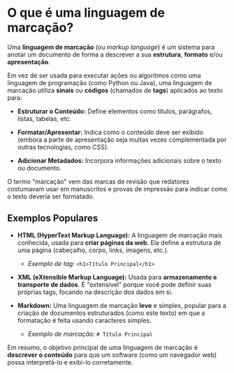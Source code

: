 # O que é uma linguagem de marcação?

Uma **linguagem de marcação** (ou *markup language*) é um sistema para anotar um documento
de forma a descrever a sua **estrutura**, **formato** e/ou **apresentação**.

Em vez de ser usada para executar ações ou algoritmos como uma linguagem de programação
(como Python ou Java), uma linguagem de marcação utiliza **sinais** ou **códigos** (chamados de
**tags**) aplicados ao texto para:

* **Estruturar o Conteúdo:** Define elementos como títulos, parágrafos, listas, tabelas, etc.

* **Formatar/Apresentar:** Indica como o conteúdo deve ser exibido (embora a parte de
  apresentação seja muitas vezes complementada por outras tecnologias, como CSS).

* **Adicionar Metadados:** Incorpora informações adicionais sobre o texto ou documento.

O termo "marcação" vem das marcas de revisão que redatores costumavam usar em
manuscritos e provas de impressão para indicar como o texto deveria ser formatado.

## Exemplos Populares

* **HTML (HyperText Markup Language):** A linguagem de marcação mais conhecida, usada
  para **criar páginas da web**. Ela define a estrutura de uma página (cabeçalho, corpo, links,
  imagens, etc.).

  * *Exemplo de tag:* `<h1>Título Principal</h1>`

* **XML (eXtensible Markup Language):** Usada para **armazenamento e transporte de
  dados**. É "extensível" porque você pode definir suas próprias tags, focando na descrição
  dos dados em si.

* **Markdown:** Uma linguagem de marcação **leve** e simples, popular para a criação de
  documentos estruturados (como este texto) em que a formatação é feita usando
  caracteres simples.

  * *Exemplo de marcação:* `# Título Principal`

Em resumo, o objetivo principal de uma linguagem de marcação é **descrever o conteúdo** para
que um software (como um navegador web) possa interpretá-lo e exibi-lo corretamente.

